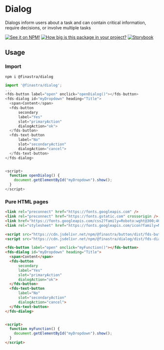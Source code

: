 # Dialog

Dialogs inform users about a task and can contain critical information, require decisions, or involve multiple tasks

[![See it on NPM!](https://img.shields.io/npm/v/@finastra/dialog?style=for-the-badge)](https://www.npmjs.com/package/@finastra/dialog)
[![How big is this package in your project?](https://img.shields.io/bundlephobia/minzip/@finastra/dialog?style=for-the-badge)](https://bundlephobia.com/result?p=@finastra/dialog')
[![Storybook](https://shields.io/badge/-Play%20with%20this%20web%20component-2a0481?logo=storybook&style=for-the-badge)](https://finastra.github.io/finastra-design-system/?path=/story/components-dialog--default)

## Usage

### Import

```
npm i @finastra/dialog
```

```ts
import '@finastra/dialog';
...
<fds-button label="open" onclick="openDialog()"></fds-button>
<fds-dialog id="myDropdown" heading="Title">
  <span>Content</span>
  <fds-button
      secondary
      label="Yes"
      slot="primaryAction"
      dialogAction="ok">
  </fds-button>
  <fds-text-button
      label="No"
      slot="secondaryAction"
      dialogAction="cancel">
  </fds-text-button>
</fds-dialog>


<script>
  function openDialog() {
    document.getElementById("myDropdown").show();
  }
</script>
```

### Pure HTML pages

```html
<link rel="preconnect" href="https://fonts.googleapis.com" />
<link rel="preconnect" href="https://fonts.gstatic.com" crossorigin />
<link href="https://fonts.googleapis.com/css2?family=Roboto:wght@300;400;500;700&family=Spartan:wght@800&display=swap" rel="stylesheet" />
<link rel="stylesheet" href="https://fonts.googleapis.com/icon?family=Material+Icons" />

<script src="https://cdn.jsdelivr.net/npm/@finastra/button/dist/fds-button.js"></script>
<script src="https://cdn.jsdelivr.net/npm/@finastra/dialog/dist/fds-dialog.js"></script>

<fds-button label="open" onclick="myFunction()"></fds-button>
<fds-dialog id="myDropdown" heading="Title">
  <span>Content</span>
  <fds-button
      secondary
      label="Yes"
      slot="primaryAction"
      dialogAction="ok">
  </fds-button>
  <fds-text-button
      label="No"
      slot="secondaryAction"
      dialogAction="cancel">
  </fds-text-button>
</fds-dialog>


<script>
  function myFunction() {
    document.getElementById("myDropdown").show();
  }
</script>
```
